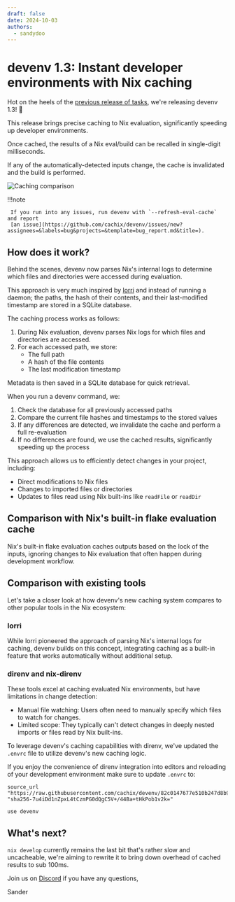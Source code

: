 ```yaml
---
draft: false
date: 2024-10-03
authors:
  - sandydoo
---
```


# devenv 1.3: Instant developer environments with Nix caching

Hot on the heels of the [previous release of tasks](/blog/2024/09/24/devenv-12-tasks-for-convergent-configuration-with-nix/),
 we're releasing devenv 1.3! 🎉

This release brings precise caching to Nix evaluation, significantly speeding up developer environments.

Once cached, the results of a Nix eval/build can be recalled in single-digit milliseconds.

If any of the automatically-detected inputs change, the cache is invalidated and the build is performed.

![Caching comparison](/assets/images/caching.gif)

!!!note

     If you run into any issues, run devenv with `--refresh-eval-cache` and report
     [an issue](https://github.com/cachix/devenv/issues/new?assignees=&labels=bug&projects=&template=bug_report.md&title=).

## How does it work?

Behind the scenes, devenv now parses Nix's internal logs to determine which files and directories were accessed during evaluation.

This approach is very much inspired by [lorri](https://github.com/nix-community/lorri) and instead of running a daemon;
the paths, the hash of their contents, and their last-modified timestamp are stored in a SQLite database.

The caching process works as follows:

1. During Nix evaluation, devenv parses Nix logs for which files and directories are accessed.
2. For each accessed path, we store:
   - The full path
   - A hash of the file contents
   - The last modification timestamp

Metadata is then saved in a SQLite database for quick retrieval.

When you run a devenv command, we:

1. Check the database for all previously accessed paths
2. Compare the current file hashes and timestamps to the stored values
3. If any differences are detected, we invalidate the cache and perform a full re-evaluation
4. If no differences are found, we use the cached results, significantly speeding up the process

This approach allows us to efficiently detect changes in your project, including:

- Direct modifications to Nix files
- Changes to imported files or directories
- Updates to files read using Nix built-ins like `readFile` or `readDir`

## Comparison with Nix's built-in flake evaluation cache

Nix's built-in flake evaluation caches outputs based on the lock of the inputs,
ignoring changes to Nix evaluation that often happen during development workflow.

## Comparison with existing tools

Let's take a closer look at how devenv's new caching system compares to other popular tools in the Nix ecosystem:

### lorri

While lorri pioneered the approach of parsing Nix's internal logs for caching,
devenv builds on this concept, integrating caching as a built-in feature that works automatically without additional setup.

### direnv and nix-direnv

These tools excel at caching evaluated Nix environments, but have limitations in change detection:

- Manual file watching: Users often need to manually specify which files to watch for changes.
- Limited scope: They typically can't detect changes in deeply nested imports or files read by Nix built-ins.

To leverage devenv's caching capabilities with direnv, we've updated the `.envrc` file to utilize devenv's new caching logic.

If you enjoy the convenience of direnv integration into editors and reloading of your development environment make sure to update `.envrc` to:

```
source_url "https://raw.githubusercontent.com/cachix/devenv/82c0147677e510b247d8b9165c54f73d32dfd899/direnvrc" "sha256-7u4iDd1nZpxL4tCzmPG0dQgC5V+/44Ba+tHkPob1v2k="

use devenv
```

## What's next?

`nix develop` currently remains the last bit that's rather slow and uncacheable,
we're aiming to rewrite it to bring down overhead of cached results to sub 100ms.

Join us on [Discord](https://discord.gg/naMgvexb6q) if you have any questions,

Sander
